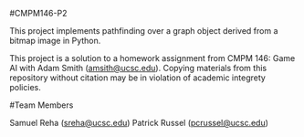 #CMPM146-P2

This project implements pathfinding over a graph object derived from a bitmap image in Python.

This project is a solution to a homework assignment from CMPM 146: Game AI with Adam Smith (amsith@ucsc.edu). Copying materials from this repository without citation may be in violation of academic integrety policies.

#Team Members

Samuel Reha (sreha@ucsc.edu)
Patrick Russel (pcrussel@ucsc.edu)
